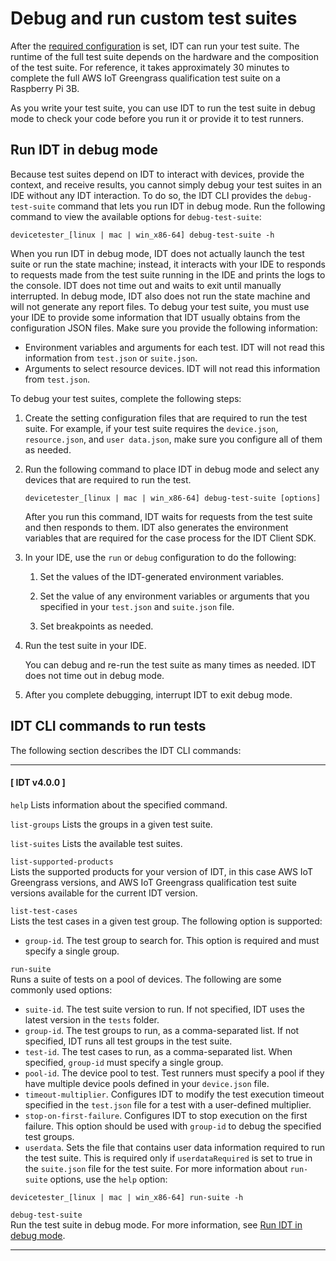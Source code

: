 # Debug and run custom test suites<a name="run-debug-custom-tests"></a>

After the [required configuration](set-custom-idt-config.md) is set, IDT can run your test suite\. The runtime of the full test suite depends on the hardware and the composition of the test suite\. For reference, it takes approximately 30 minutes to complete the full AWS IoT Greengrass qualification test suite on a Raspberry Pi 3B\.

As you write your test suite, you can use IDT to run the test suite in debug mode to check your code before you run it or provide it to test runners\.

## Run IDT in debug mode<a name="idt-debug-mode"></a>

Because test suites depend on IDT to interact with devices, provide the context, and receive results, you cannot simply debug your test suites in an IDE without any IDT interaction\. To do so, the IDT CLI provides the `debug-test-suite` command that lets you run IDT in debug mode\. Run the following command to view the available options for `debug-test-suite`:

```
devicetester_[linux | mac | win_x86-64] debug-test-suite -h
```

When you run IDT in debug mode, IDT does not actually launch the test suite or run the state machine; instead, it interacts with your IDE to responds to requests made from the test suite running in the IDE and prints the logs to the console\. IDT does not time out and waits to exit until manually interrupted\. In debug mode, IDT also does not run the state machine and will not generate any report files\. To debug your test suite, you must use your IDE to provide some information that IDT usually obtains from the configuration JSON files\. Make sure you provide the following information:
+ Environment variables and arguments for each test\. IDT will not read this information from `test.json` or `suite.json`\.
+ Arguments to select resource devices\. IDT will not read this information from `test.json`\.

To debug your test suites, complete the following steps:

1.  Create the setting configuration files that are required to run the test suite\. For example, if your test suite requires the `device.json`, `resource.json`, and `user data.json`, make sure you configure all of them as needed\. 

1. Run the following command to place IDT in debug mode and select any devices that are required to run the test\.

   ```
   devicetester_[linux | mac | win_x86-64] debug-test-suite [options]
   ```

   After you run this command, IDT waits for requests from the test suite and then responds to them\. IDT also generates the environment variables that are required for the case process for the IDT Client SDK\. 

1. In your IDE, use the `run` or `debug` configuration to do the following:

   1. Set the values of the IDT\-generated environment variables\.

   1. Set the value of any environment variables or arguments that you specified in your `test.json` and `suite.json` file\.

   1. Set breakpoints as needed\.

1. Run the test suite in your IDE\. 

   You can debug and re\-run the test suite as many times as needed\. IDT does not time out in debug mode\.

1.  After you complete debugging, interrupt IDT to exit debug mode\.

## IDT CLI commands to run tests<a name="idt-cli-commands"></a>

The following section describes the IDT CLI commands:

------
#### [ IDT v4\.0\.0 ]

`help`  <a name="idt-command-help"></a>
Lists information about the specified command\.

`list-groups`  <a name="idt-command-list-groups"></a>
Lists the groups in a given test suite\.

`list-suites`  <a name="idt-command-list-suites"></a>
Lists the available test suites\.

`list-supported-products`  
Lists the supported products for your version of IDT, in this case AWS IoT Greengrass versions, and AWS IoT Greengrass qualification test suite versions available for the current IDT version\.

`list-test-cases`  
Lists the test cases in a given test group\. The following option is supported:  
+ `group-id`\. The test group to search for\. This option is required and must specify a single group\.

`run-suite`  
Runs a suite of tests on a pool of devices\. The following are some commonly used options:  
+ `suite-id`\. The test suite version to run\. If not specified, IDT uses the latest version in the `tests` folder\.
+ `group-id`\. The test groups to run, as a comma\-separated list\. If not specified, IDT runs all test groups in the test suite\.
+ `test-id`\. The test cases to run, as a comma\-separated list\. When specified, `group-id` must specify a single group\.
+ `pool-id`\. The device pool to test\. Test runners must specify a pool if they have multiple device pools defined in your `device.json` file\.
+ `timeout-multiplier`\. Configures IDT to modify the test execution timeout specified in the `test.json` file for a test with a user\-defined multiplier\.
+ `stop-on-first-failure`\. Configures IDT to stop execution on the first failure\. This option should be used with `group-id` to debug the specified test groups\.
+ `userdata`\. Sets the file that contains user data information required to run the test suite\. This is required only if `userdataRequired` is set to true in the `suite.json` file for the test suite\.
For more information about `run-suite` options, use the `help` option:  

```
devicetester_[linux | mac | win_x86-64] run-suite -h
```

`debug-test-suite`  
Run the test suite in debug mode\. For more information, see [Run IDT in debug mode](#idt-debug-mode)\.

------